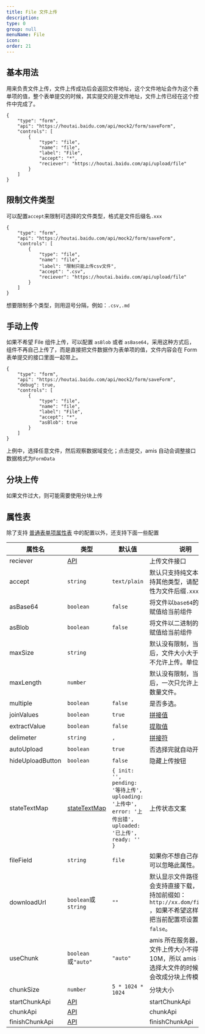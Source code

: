 ```yaml
---
title: File 文件上传
description:
type: 0
group: null
menuName: File
icon:
order: 21
---
```


## 基本用法

用来负责文件上传，文件上传成功后会返回文件地址，这个文件地址会作为这个表单项的值，整个表单提交的时候，其实提交的是文件地址，文件上传已经在这个控件中完成了。

```schema:height="300" scope="body"
{
    "type": "form",
    "api": "https://houtai.baidu.com/api/mock2/form/saveForm",
    "controls": [
        {
            "type": "file",
            "name": "file",
            "label": "File",
            "accept": "*",
            "reciever": "https://houtai.baidu.com/api/upload/file"
        }
    ]
}
```

## 限制文件类型

可以配置`accept`来限制可选择的文件类型，格式是文件后缀名`.xxx`

```schema:height="300" scope="body"
{
    "type": "form",
    "api": "https://houtai.baidu.com/api/mock2/form/saveForm",
    "controls": [
        {
            "type": "file",
            "name": "file",
            "label": "限制只能上传csv文件",
            "accept": ".csv",
            "reciever": "https://houtai.baidu.com/api/upload/file"
        }
    ]
}
```

想要限制多个类型，则用逗号分隔，例如：`.csv,.md`

## 手动上传

如果不希望 File 组件上传，可以配置 `asBlob` 或者 `asBase64`，采用这种方式后，组件不再自己上传了，而是直接把文件数据作为表单项的值，文件内容会在 Form 表单提交的接口里面一起带上。

```schema:height="300" scope="body"
{
    "type": "form",
    "api": "https://houtai.baidu.com/api/mock2/form/saveForm",
    "debug": true,
    "controls": [
        {
            "type": "file",
            "name": "file",
            "label": "File",
            "accept": "*",
            "asBlob": true
        }
    ]
}
```

上例中，选择任意文件，然后观察数据域变化；点击提交，amis 自动会调整接口数据格式为`FormData`

## 分块上传

如果文件过大，则可能需要使用分块上传

## 属性表

除了支持 [普通表单项属性表](./formitem#%E5%B1%9E%E6%80%A7%E8%A1%A8) 中的配置以外，还支持下面一些配置

| 属性名           | 类型                           | 默认值                                                                                                     | 说明                                                                                                                                 |
| ---------------- | ------------------------------ | ---------------------------------------------------------------------------------------------------------- | ------------------------------------------------------------------------------------------------------------------------------------ |
| reciever         | [API](../../types/api)         |                                                                                                            | 上传文件接口                                                                                                                         |
| accept           | `string`                       | `text/plain`                                                                                               | 默认只支持纯文本，要支持其他类型，请配置此属性为文件后缀`.xxx`                                                                       |
| asBase64         | `boolean`                      | `false`                                                                                                    | 将文件以`base64`的形式，赋值给当前组件                                                                                               |
| asBlob           | `boolean`                      | `false`                                                                                                    | 将文件以二进制的形式，赋值给当前组件                                                                                                 |
| maxSize          | `string`                       |                                                                                                            | 默认没有限制，当设置后，文件大小大于此值将不允许上传。单位为`KB`                                                                     |
| maxLength        | `number`                       |                                                                                                            | 默认没有限制，当设置后，一次只允许上传指定数量文件。                                                                                 |
| multiple         | `boolean`                      | `false`                                                                                                    | 是否多选。                                                                                                                           |
| joinValues       | `boolean`                      | `true`                                                                                                     | [拼接值](./options#%E6%8B%BC%E6%8E%A5%E5%80%BC-joinvalues)                                                                           |
| extractValue     | `boolean`                      | `false`                                                                                                    | [提取值](./options#%E6%8F%90%E5%8F%96%E5%A4%9A%E9%80%89%E5%80%BC-extractvalue)                                                       |
| delimeter        | `string`                       | `,`                                                                                                        | [拼接符](./options#%E6%8B%BC%E6%8E%A5%E7%AC%A6-delimiter)                                                                            |
| autoUpload       | `boolean`                      | `true`                                                                                                     | 否选择完就自动开始上传                                                                                                               |
| hideUploadButton | `boolean`                      | `false`                                                                                                    | 隐藏上传按钮                                                                                                                         |
| stateTextMap     | [stateTextMap](./stateTextMap) | `{ init: '', pending: '等待上传', uploading: '上传中', error: '上传出错', uploaded: '已上传', ready: '' }` | 上传状态文案                                                                                                                         |
| fileField        | `string`                       | `file`                                                                                                     | 如果你不想自己存储，则可以忽略此属性。                                                                                               |
| downloadUrl      | `boolean`或`string`            | `""`                                                                                                       | 默认显示文件路径的时候会支持直接下载，可以支持加前缀如：`http://xx.dom/filename=` ，如果不希望这样，可以把当前配置项设置为 `false`。 |
| useChunk         | `boolean`或`"auto"`            | `"auto"`                                                                                                   | amis 所在服务器，限制了文件上传大小不得超出 10M，所以 amis 在用户选择大文件的时候，自动会改成分块上传模式。                          |
| chunkSize        | `number`                       | `5 * 1024 * 1024`                                                                                          | 分块大小                                                                                                                             |
| startChunkApi    | [API](../../types/api)         |                                                                                                            | startChunkApi                                                                                                                        |
| chunkApi         | [API](../../types/api)         |                                                                                                            | chunkApi                                                                                                                             |
| finishChunkApi   | [API](../../types/api)         |                                                                                                            | finishChunkApi                                                                                                                       |
